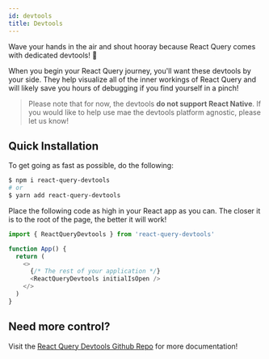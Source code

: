```yaml
---
id: devtools
title: Devtools
---
```


Wave your hands in the air and shout hooray because React Query comes with dedicated devtools! 🥳

When you begin your React Query journey, you'll want these devtools by your side. They help visualize all of the inner workings of React Query and will likely save you hours of debugging if you find yourself in a pinch!

> Please note that for now, the devtools **do not support React Native**. If you would like to help use mae the devtools platform agnostic, please let us know!

## Quick Installation

To get going as fast as possible, do the following:

```bash
$ npm i react-query-devtools
# or
$ yarn add react-query-devtools
```

Place the following code as high in your React app as you can. The closer it is to the root of the page, the better it will work!

```js
import { ReactQueryDevtools } from 'react-query-devtools'

function App() {
  return (
    <>
      {/* The rest of your application */}
      <ReactQueryDevtools initialIsOpen />
    </>
  )
}
```

## Need more control?

Visit the [React Query Devtools Github Repo](https://github.com/tannerlinsley/react-query-devtools) for more documentation!
